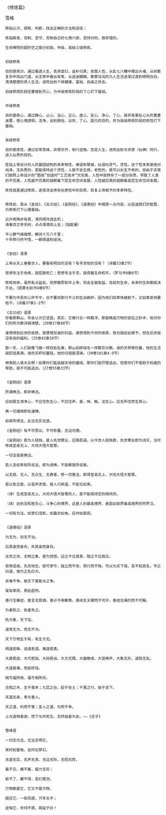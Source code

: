 《修炼篇》

雪峰


    修指认识、探索、判断，找出正确的方法和途径；

    炼指取舍、克制、坚守，克制自己的七情六欲，坚持对的，放弃错的。

    生命禅院的超时空之路分初级，中级，高级三级修炼。


    初级修炼

    目的是炼识，通过看透人生，丢弃虚幻，返朴归真，发展人性，从乱七八糟中理出头绪，从纷繁复杂中找出门道，从无常中看出有常，从迷迷糊糊，蒙蒙沌沌的凡人生活逐渐过渡到明明白白，清清楚楚的贤人生活，进而达到个体健康、富裕、自由之状态。

    初级修炼阶段还要做到尽心，为中级修炼阶段的了心打下基础。


    中级修炼

    目的是炼心，通过静心、止心、治心、正心、虚心、定心、净心、了心，拨开笼罩在心头的重重迷雾，使心境透明，洁净，达到脱俗、出世、了心、超凡的目的，并为高级修炼阶段的炼性打下基础。


    高级修炼

    目的是炼性，通过反常思维，异想天开，倒行逆施，否定人生，进而达到与天使（仙佛）同行，进入仙界的目的。

    性指上帝设计的人的基因结构的本来特性，佛语称慧根，仙语叫灵气，灵性。这个性本来是绝对纯净，无杂质的，若能保持这个灵性，人是不会生病，老死的，是可以长生不老的，但由于天使们按照上帝设计的“图纸”创造时“工艺技术”欠完美，人性中就搀杂了一部分杂质，导致了人类的不完美，人性越不完美的就朝着下层生命空间发展，人性越完美的就朝着高层生命空间发展。

    炼性就是通过修炼，逐渐涤去搀杂在原性中的杂质，恢复上帝赋予的本来特性。


    修炼前，我从《圣经》、《古兰经》、《金刚经》、《道德经》中摘录一点内容，以启迪我们的智慧，为修炼打下心理基础。

    云升雨降非有意，清风明月透玄机；
    请看百丈参天树，点点滴滴向上去；（指能量）

    平心静气细细想，瞬间十万八千里；
    十年修行终不悟，一朝得道到瑶池。


    《圣经》语录

    上帝从天上垂看世人，要看有明白的没有？有寻求他的没有？（诗篇53章2节）

    思想专注于肉体，就招致死亡；思想专注于灵，就得着生命和平。（罗马书9章6节）

    修炼肉体，虽然有点益处，但崇敬耶和华上帝，将会全面收益，目前的生命，未来的生命都取决于此。（提摩太前书4章8节）

    不要为作恶的心怀不平，也不要向那行不义的生出嫉妒，因为他们如草快被割下，又如青菜快要枯干。（诗篇37章1-2节）

    《古兰经》语录
    你看那群山，你会认为它坚固，其实，它像行云一样飘浮，那是精造万物的安拉之妙术，他对你们的所为都详细清楚。（20卷27章88节）

    谁想得到后世的收获，我便增加谁的利益，谁想得到今世的收获，我也就如此赐予，但在后世就没有他的福利。（25卷42章20节）

    那一天，人们就像飞蛾一样四处乱窜，群山如碎绒毛一样飘忽分散。谁的天枰够份量，他的生活就舒适美满，谁的天枰份量轻，他的归宿是深渊。（30卷101章4-9节）

    神类和人类大众啊！如果你们能逃越天地的疆域，那你们就尽管逃出，但若你们不借助于权威的帮助，就不可能逃出。（27卷55章33节）


    《金刚经》语录

    所谓佛法，即非佛法。

    应如是生清净心，不应住色生心，不应住声、香、味、触、法生心。应无所住而生其心。

    离一切诸相即名诸佛。

    如来所得法，此法无实无虚。

    《金刚经》有不可思议、不可称量、无边功德。

    《金刚经》若为人轻贱，是人先世罪业，应随恶道。以今世人轻贱故，先世罪业即为消灭，当可修成至高无上、大彻大悟大智慧。

    一切法皆是佛法。

    若人言如来有所说法，即为谤佛，不能解我所说故。

    以无我、无人、无众生、无寿者，修一切善法，即得至高无上、大彻大悟大智慧。

    若以色见我，以音声求我，是人行邪道，不能见如来。

    （译）生成至高无上、大彻大悟大智慧的人，是不能保持空的相状的。

    （译）达到没有胜负心、斗争心的境界，这是人的最高境界，是超出欲界最高境界的阿罗汉。

    一切有为法，如梦幻泡影，如露亦如电，应作如是观。


    《道德经》语录

    为无为，则无不治。

    后其身而身先，外其身而身存。

    无状之状，无物之象，是为恍惚。迎之不见其首，随之不见其后。

    有物混成，先天地生。寂兮寥兮，独立而不改，周行而不殆，可以为天下母。吾不知其名，字之曰道，强为之名曰大。

    夫唯不争，故天下莫能与之争。

    虽有荣观，燕处超然。

    善行无辙迹，善言无瑕谪，善计不用筹策，善闭无关键而不可开，善结无绳约而不可解。

    为者败之，执者失之。

    执大象，天下往。

    道常无为，而无不为。

    天下万物生于有，有生于无。

    明道若昧，进道若退，夷道若类。

    大直若屈，大巧若拙，大辩若讷。大方无隅，大器晚成，大音稀声，大象无形，道隐无名。

    大道甚夷，而民好径。

    祸兮福所倚，福兮祸所伏。

    合抱之木，生于毫末；九层之台，起于垒土；千里之行，始于足下。

    天道无亲，常与善人。

    天之道，利而不害；圣人之道，为而不争。

    上与造物者游，而下与外死生、无终始者为友。——《庄子》


    雪峰语

    一切无为法，无法言明它，

    来时如雷电，去时似梦幻，

    无虚无实、无声无息、无边无际、无招无势，

    看不见、摸不着，威力无穷；

    偷不了、藏不得，变幻莫测。

    万物都是它，它又不是万物，

    顺应它，一帆风顺，万年太平；

    逆恼它，坎坷不顺，祸延子孙！



